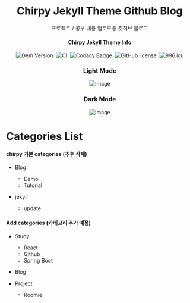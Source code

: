 <div align="center">

  <!-- markdownlint-disable-next-line -->
  # Chirpy Jekyll Theme Github Blog

  프로젝트 / 공부 내용 업로드용 깃허브 블로그

  #### Chirpy Jekyll Theme Info

  ![Gem Version](https://img.shields.io/gem/v/jekyll-theme-chirpy?color=brightgreen)&nbsp;
  ![CI](https://github.com/cotes2020/jekyll-theme-chirpy/actions/workflows/ci.yml/badge.svg?branch=master&event=push)&nbsp;
  ![Codacy Badge](https://app.codacy.com/project/badge/Grade/4e556876a3c54d5e8f2d2857c4f43894)&nbsp;
  ![GitHub license](https://img.shields.io/github/license/cotes2020/jekyll-theme-chirpy.svg)&nbsp;
  ![996.icu](https://img.shields.io/badge/link-996.icu-%23FF4D5B.svg)

  ### Light Mode
  ![image](https://github.com/zjarhdsumin/zjarhdsumin.github.io/assets/88326586/a5ca76da-107d-4f08-8cc5-96e846a2e018)

  ### Dark Mode
  ![image](https://github.com/zjarhdsumin/zjarhdsumin.github.io/assets/88326586/5d607f54-a071-432b-885d-93ae2c51b9a6)

</div>

# Categories List
#### chirpy 기본 categories (추후 삭제)
- Blog
  - Demo
  - Tutorial

- jekyll
  - update

#### Add categories (카테고리 추가 예정)
- Study
  - React
  - Github
  - Spring Boot

- Blog

- Project
  - Roomie